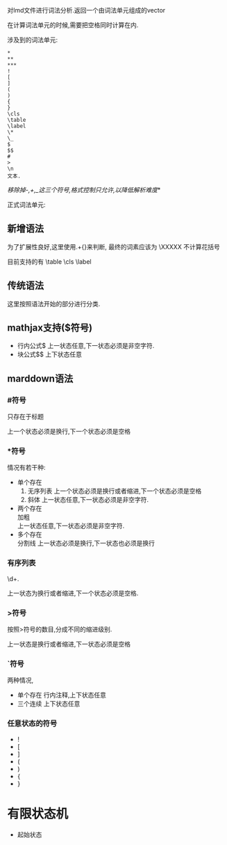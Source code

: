 对lmd文件进行词法分析.返回一个由词法单元组成的vector

在计算词法单元的时候,需要把空格同时计算在内.

涉及到的词法单元:
```
*
**
***
!
[
]
(
)
{
}
\cls
\table
\label
\*
\_
$
$$
#
>
\n
文本.
```
**移除掉-,+,_这三个符号,格式控制只允许*,以降低解析难度**

正式词法单元:

##  新增语法
为了扩展性良好,这里使用\.+{}来判断, 最终的词素应该为 \XXXXX 不计算花括号

目前支持的有
\table
\cls
\label

## 传统语法
这里按照语法开始的部分进行分类.

## mathjax支持($符号)

* 行内公式$
    上一状态任意,下一状态必须是非空字符.
* 块公式$$
    上下状态任意


## marddown语法

### \#符号
只存在于标题

上一个状态必须是换行,下一个状态必须是空格

### \*符号

情况有若干种:
* 单个存在
    1. 无序列表
        上一个状态必须是换行或者缩进,下一个状态必须是空格
    2. 斜体
        上一状态任意,下一状态必须是非空字符.
* 两个存在  
    加粗  
        上一状态任意,下一状态必须是非空字符.
* 多个存在  
    分割线
        上一状态必须是换行,下一状态也必须是换行
### 有序列表
\d+\.

上一状态为换行或者缩进,下一个状态必须是空格.

### >符号
按照>符号的数目,分成不同的缩进级别.

上一状态是换行或者缩进,下一状态必须是空格

### `符号
两种情况,
* 单个存在
行内注释,上下状态任意
* 三个连续
上下状态任意

### 任意状态的符号
* !
* [
* ]
* (
* )
* {
* }

# 有限状态机

* 起始状态
